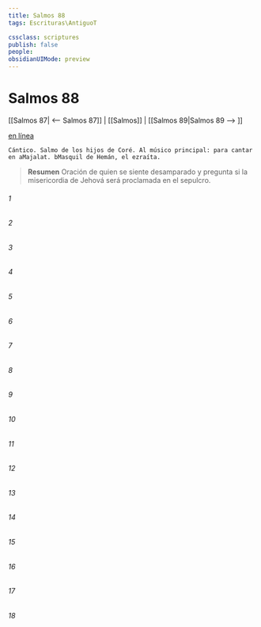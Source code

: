 ```yaml
---
title: Salmos 88
tags: Escrituras\AntiguoT

cssclass: scriptures
publish: false
people:
obsidianUIMode: preview
---
```


# Salmos 88
[[Salmos 87| <-- Salmos 87]] | [[Salmos]] | [[Salmos 89|Salmos 89 --> ]]

[en línea](https://churchofjesuschrist.org/study/scriptures/ot/ps/88?lang=spa)

```
Cántico. Salmo de los hijos de Coré. Al músico principal: para cantar en aMajalat. bMasquil de Hemán, el ezraíta.
```

> __Resumen__
Oración de quien se siente desamparado y pregunta si la misericordia de Jehová será proclamada en el sepulcro.

###### 1 


###### 2 


###### 3 


###### 4 


###### 5 


###### 6 


###### 7 


###### 8 


###### 9 


###### 10 


###### 11 


###### 12 


###### 13 


###### 14 


###### 15 


###### 16 


###### 17 


###### 18 


